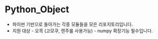 # Python_Object

* 파이썬 기반으로 돌아가는 각종 모듈들을 모은 리포지토리입니다. 
* 지원 대상 - 오목 (고모쿠, 렌주룰 사용가능) - numpy 확장기능 필수입니다.
